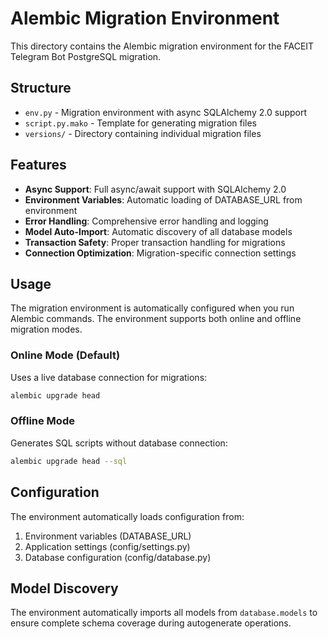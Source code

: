 # Alembic Migration Environment

This directory contains the Alembic migration environment for the FACEIT Telegram Bot PostgreSQL migration.

## Structure

- `env.py` - Migration environment with async SQLAlchemy 2.0 support
- `script.py.mako` - Template for generating migration files
- `versions/` - Directory containing individual migration files

## Features

- **Async Support**: Full async/await support with SQLAlchemy 2.0
- **Environment Variables**: Automatic loading of DATABASE_URL from environment
- **Error Handling**: Comprehensive error handling and logging
- **Model Auto-Import**: Automatic discovery of all database models
- **Transaction Safety**: Proper transaction handling for migrations
- **Connection Optimization**: Migration-specific connection settings

## Usage

The migration environment is automatically configured when you run Alembic commands. The environment supports both online and offline migration modes.

### Online Mode (Default)
Uses a live database connection for migrations:
```bash
alembic upgrade head
```

### Offline Mode
Generates SQL scripts without database connection:
```bash
alembic upgrade head --sql
```

## Configuration

The environment automatically loads configuration from:
1. Environment variables (DATABASE_URL)
2. Application settings (config/settings.py)
3. Database configuration (config/database.py)

## Model Discovery

The environment automatically imports all models from `database.models` to ensure complete schema coverage during autogenerate operations.